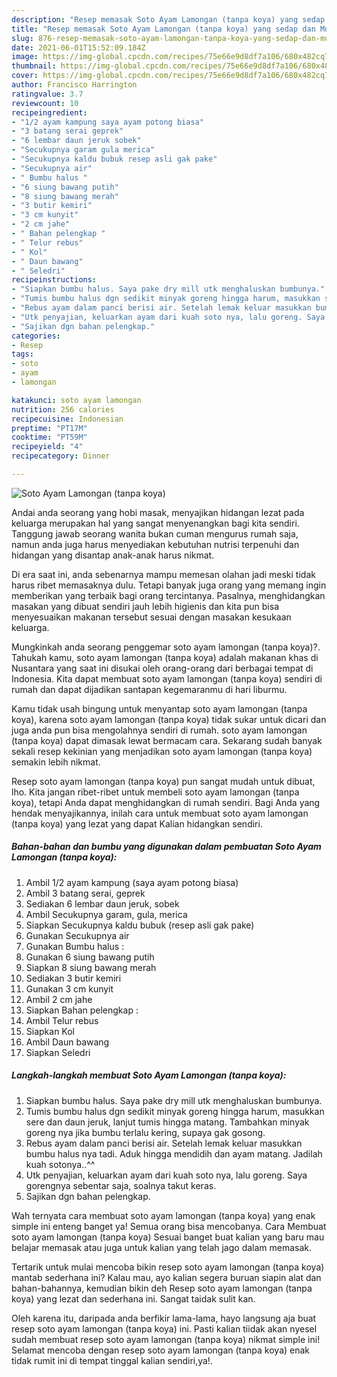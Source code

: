 ```yaml
---
description: "Resep memasak Soto Ayam Lamongan (tanpa koya) yang sedap dan Mudah Dibuat"
title: "Resep memasak Soto Ayam Lamongan (tanpa koya) yang sedap dan Mudah Dibuat"
slug: 876-resep-memasak-soto-ayam-lamongan-tanpa-koya-yang-sedap-dan-mudah-dibuat
date: 2021-06-01T15:52:09.184Z
image: https://img-global.cpcdn.com/recipes/75e66e9d8df7a106/680x482cq70/soto-ayam-lamongan-tanpa-koya-foto-resep-utama.jpg
thumbnail: https://img-global.cpcdn.com/recipes/75e66e9d8df7a106/680x482cq70/soto-ayam-lamongan-tanpa-koya-foto-resep-utama.jpg
cover: https://img-global.cpcdn.com/recipes/75e66e9d8df7a106/680x482cq70/soto-ayam-lamongan-tanpa-koya-foto-resep-utama.jpg
author: Francisco Harrington
ratingvalue: 3.7
reviewcount: 10
recipeingredient:
- "1/2 ayam kampung saya ayam potong biasa"
- "3 batang serai geprek"
- "6 lembar daun jeruk sobek"
- "Secukupnya garam gula merica"
- "Secukupnya kaldu bubuk resep asli gak pake"
- "Secukupnya air"
- " Bumbu halus "
- "6 siung bawang putih"
- "8 siung bawang merah"
- "3 butir kemiri"
- "3 cm kunyit"
- "2 cm jahe"
- " Bahan pelengkap "
- " Telur rebus"
- " Kol"
- " Daun bawang"
- " Seledri"
recipeinstructions:
- "Siapkan bumbu halus. Saya pake dry mill utk menghaluskan bumbunya."
- "Tumis bumbu halus dgn sedikit minyak goreng hingga harum, masukkan sere dan daun jeruk, lanjut tumis hingga matang. Tambahkan minyak goreng nya jika bumbu terlalu kering, supaya gak gosong."
- "Rebus ayam dalam panci berisi air. Setelah lemak keluar masukkan bumbu halus nya tadi. Aduk hingga mendidih dan ayam matang. Jadilah kuah sotonya..^^"
- "Utk penyajian, keluarkan ayam dari kuah soto nya, lalu goreng. Saya gorengnya sebentar saja, soalnya takut keras."
- "Sajikan dgn bahan pelengkap."
categories:
- Resep
tags:
- soto
- ayam
- lamongan

katakunci: soto ayam lamongan 
nutrition: 256 calories
recipecuisine: Indonesian
preptime: "PT17M"
cooktime: "PT59M"
recipeyield: "4"
recipecategory: Dinner

---
```



![Soto Ayam Lamongan (tanpa koya)](https://img-global.cpcdn.com/recipes/75e66e9d8df7a106/680x482cq70/soto-ayam-lamongan-tanpa-koya-foto-resep-utama.jpg)

Andai anda seorang yang hobi masak, menyajikan hidangan lezat pada keluarga merupakan hal yang sangat menyenangkan bagi kita sendiri. Tanggung jawab seorang  wanita bukan cuman mengurus rumah saja, namun anda juga harus menyediakan kebutuhan nutrisi terpenuhi dan hidangan yang disantap anak-anak harus nikmat.

Di era  saat ini, anda sebenarnya mampu memesan olahan jadi meski tidak harus ribet memasaknya dulu. Tetapi banyak juga orang yang memang ingin memberikan yang terbaik bagi orang tercintanya. Pasalnya, menghidangkan masakan yang dibuat sendiri jauh lebih higienis dan kita pun bisa menyesuaikan makanan tersebut sesuai dengan masakan kesukaan keluarga. 



Mungkinkah anda seorang penggemar soto ayam lamongan (tanpa koya)?. Tahukah kamu, soto ayam lamongan (tanpa koya) adalah makanan khas di Nusantara yang saat ini disukai oleh orang-orang dari berbagai tempat di Indonesia. Kita dapat membuat soto ayam lamongan (tanpa koya) sendiri di rumah dan dapat dijadikan santapan kegemaranmu di hari liburmu.

Kamu tidak usah bingung untuk menyantap soto ayam lamongan (tanpa koya), karena soto ayam lamongan (tanpa koya) tidak sukar untuk dicari dan juga anda pun bisa mengolahnya sendiri di rumah. soto ayam lamongan (tanpa koya) dapat dimasak lewat bermacam cara. Sekarang sudah banyak sekali resep kekinian yang menjadikan soto ayam lamongan (tanpa koya) semakin lebih nikmat.

Resep soto ayam lamongan (tanpa koya) pun sangat mudah untuk dibuat, lho. Kita jangan ribet-ribet untuk membeli soto ayam lamongan (tanpa koya), tetapi Anda dapat menghidangkan di rumah sendiri. Bagi Anda yang hendak menyajikannya, inilah cara untuk membuat soto ayam lamongan (tanpa koya) yang lezat yang dapat Kalian hidangkan sendiri.

<!--inarticleads1-->

##### Bahan-bahan dan bumbu yang digunakan dalam pembuatan Soto Ayam Lamongan (tanpa koya):

1. Ambil 1/2 ayam kampung (saya ayam potong biasa)
1. Ambil 3 batang serai, geprek
1. Sediakan 6 lembar daun jeruk, sobek
1. Ambil Secukupnya garam, gula, merica
1. Siapkan Secukupnya kaldu bubuk (resep asli gak pake)
1. Gunakan Secukupnya air
1. Gunakan  Bumbu halus :
1. Gunakan 6 siung bawang putih
1. Siapkan 8 siung bawang merah
1. Sediakan 3 butir kemiri
1. Gunakan 3 cm kunyit
1. Ambil 2 cm jahe
1. Siapkan  Bahan pelengkap :
1. Ambil  Telur rebus
1. Siapkan  Kol
1. Ambil  Daun bawang
1. Siapkan  Seledri




<!--inarticleads2-->

##### Langkah-langkah membuat Soto Ayam Lamongan (tanpa koya):

1. Siapkan bumbu halus. Saya pake dry mill utk menghaluskan bumbunya.
1. Tumis bumbu halus dgn sedikit minyak goreng hingga harum, masukkan sere dan daun jeruk, lanjut tumis hingga matang. Tambahkan minyak goreng nya jika bumbu terlalu kering, supaya gak gosong.
1. Rebus ayam dalam panci berisi air. Setelah lemak keluar masukkan bumbu halus nya tadi. Aduk hingga mendidih dan ayam matang. Jadilah kuah sotonya..^^
1. Utk penyajian, keluarkan ayam dari kuah soto nya, lalu goreng. Saya gorengnya sebentar saja, soalnya takut keras.
1. Sajikan dgn bahan pelengkap.




Wah ternyata cara membuat soto ayam lamongan (tanpa koya) yang enak simple ini enteng banget ya! Semua orang bisa mencobanya. Cara Membuat soto ayam lamongan (tanpa koya) Sesuai banget buat kalian yang baru mau belajar memasak atau juga untuk kalian yang telah jago dalam memasak.

Tertarik untuk mulai mencoba bikin resep soto ayam lamongan (tanpa koya) mantab sederhana ini? Kalau mau, ayo kalian segera buruan siapin alat dan bahan-bahannya, kemudian bikin deh Resep soto ayam lamongan (tanpa koya) yang lezat dan sederhana ini. Sangat taidak sulit kan. 

Oleh karena itu, daripada anda berfikir lama-lama, hayo langsung aja buat resep soto ayam lamongan (tanpa koya) ini. Pasti kalian tiidak akan nyesel sudah membuat resep soto ayam lamongan (tanpa koya) nikmat simple ini! Selamat mencoba dengan resep soto ayam lamongan (tanpa koya) enak tidak rumit ini di tempat tinggal kalian sendiri,ya!.

